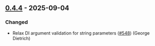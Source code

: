## [0.4.4] - 2025-09-04

### Changed

- Relax DI argument validation for string parameters ([#548]) (George Dietrich) <!-- blacksmoke16 -->

[0.4.4]: https://github.com/athena-framework/dependency-injection/releases/tag/v0.4.4
[#548]: https://github.com/athena-framework/athena/pull/548
